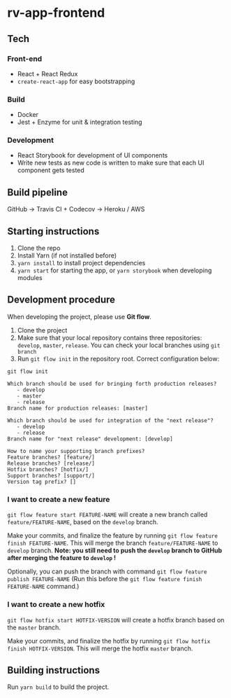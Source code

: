 # rv-app-frontend

## Tech

### Front-end

- React + React Redux
- ```create-react-app``` for easy bootstrapping

### Build

- Docker
- Jest + Enzyme for unit & integration testing

### Development

- React Storybook for development of UI components
- Write new tests as new code is written to make sure that each UI component gets tested

## Build pipeline

GitHub -> Travis CI + Codecov -> Heroku / AWS

## Starting instructions

1. Clone the repo
2. Install Yarn (if not installed before)
3. `yarn install` to install project dependencies
4. `yarn start` for starting the app, or `yarn storybook` when developing modules

## Development procedure

When developing the project, please use **Git flow**.

1. Clone the project
2. Make sure that your local repository contains three repositories: `develop`, `master`, `release`. You can check your local branches using `git branch`
3. Run `git flow init` in the repository root. Correct configuration below:

```
git flow init

Which branch should be used for bringing forth production releases?
   - develop
   - master
   - release
Branch name for production releases: [master]

Which branch should be used for integration of the "next release"?
   - develop
   - release
Branch name for "next release" development: [develop]

How to name your supporting branch prefixes?
Feature branches? [feature/]
Release branches? [release/]
Hotfix branches? [hotfix/]
Support branches? [support/]
Version tag prefix? []
```

### I want to create a new feature

`git flow feature start FEATURE-NAME` will create a new branch called `feature/FEATURE-NAME`, based on the `develop` branch.

Make your commits, and finalize the feature by running `git flow feature finish FEATURE-NAME`. This will merge the branch `feature/FEATURE-NAME` to `develop` branch. **Note: you still need to push the `develop` branch to GitHub after merging the feature to `develop` !**

Optionally, you can push the branch with command `git flow feature publish FEATURE-NAME` (Run this before the `git flow feature finish FEATURE-NAME` command.)

### I want to create a new hotfix

`git flow hotfix start HOTFIX-VERSION` will create a hotfix branch based on the `master` branch.

Make your commits, and finalize the hotfix by running `git flow hotfix finish HOTFIX-VERSION`. This will merge the hotfix `master` branch.

## Building instructions

Run `yarn build` to build the project.